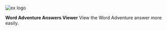 ![ex logo](https://play-lh.googleusercontent.com/Az2fa_-TxKnnPRXS00MglTWLRIFjptlRCFmQVQGYSH_BjrriR2hf1b8ba1GnLMjFwwc****)

**Word Adventure Answers Viewer**
View the Word Adventure answer more easily.
